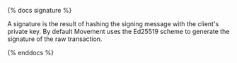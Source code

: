 {% docs signature %}

A signature is the result of hashing the signing message with the client's private key. By default Movement uses the Ed25519 scheme to generate the signature of the raw transaction.

{% enddocs %}
